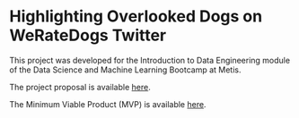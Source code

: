 # Highlighting Overlooked Dogs on WeRateDogs Twitter

This project was developed for the Introduction to Data Engineering module of the Data Science and Machine Learning Bootcamp at Metis.

The project proposal is available [here](https://github.com/hmlewis-astro/dogrates_tweet_engineering/blob/main/proposal.md).

The Minimum Viable Product (MVP) is available [here](https://github.com/hmlewis-astro/dogrates_tweet_engineering/blob/main/mvp.md).

<!--The [write-up](https://github.com/hmlewis-astro/street_network_deep_learning/blob/main/final_pres/final_writeup.md), [description of the full code (with links to each script)](https://github.com/hmlewis-astro/street_network_deep_learning/blob/main/final_pres/run_code.md), and [slide deck](https://github.com/hmlewis-astro/street_network_deep_learning/blob/main/final_pres/Lewis_street_network_deep_learning.pdf) are also available.-->
